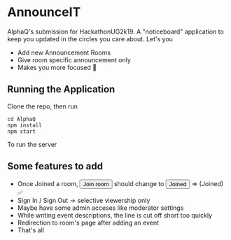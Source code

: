 # AnnounceIT

AlphaQ's submission for HackathonUG2k19. A "noticeboard" application to keep you updated in the circles you care about.
Let's you

- Add new Announcement Rooms
- Give room specific announcement only
- Makes you more focused 🙇

## Running the Application

Clone the repo, then run

```
cd AlphaQ
npm install
npm start
```

To run the server

## Some features to add

- Once Joined a room, <button>Join room</button> should change to <button>Joined</button> => (<span>Joined<span>) ✅
- Sign In / Sign Out -> selective viewership only
- Maybe have some admin acceses like moderator settings
- While writing event descriptions, the line is cut off short too quickly
- Redirection to room's page after adding an event
- That's all
